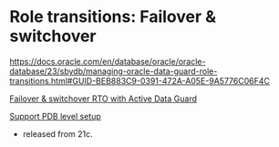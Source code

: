 
# Role transitions: Failover & switchover 
https://docs.oracle.com/en/database/oracle/oracle-database/23/sbydb/managing-oracle-data-guard-role-transitions.html#GUID-BEB883C9-0391-472A-A05E-9A5776C06F4C

[Failover & switchover RTO with Active Data Guard](https://www.oracle.com/technetwork/database/availability/maa-roletransitionbp-2621582.pdf)


[Support PDB level setup](https://blogs.oracle.com/maa/post/dgpdb-available-today)
- released from 21c.
